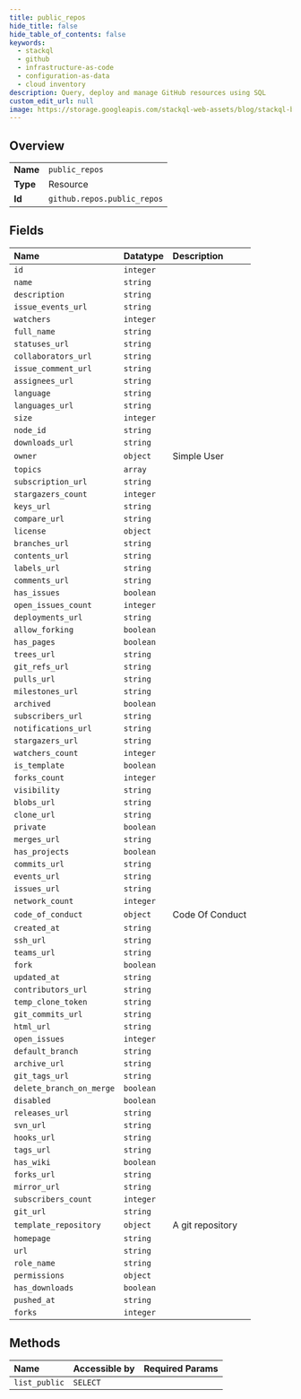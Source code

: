 ```yaml
---
title: public_repos
hide_title: false
hide_table_of_contents: false
keywords:
  - stackql
  - github
  - infrastructure-as-code
  - configuration-as-data
  - cloud inventory
description: Query, deploy and manage GitHub resources using SQL
custom_edit_url: null
image: https://storage.googleapis.com/stackql-web-assets/blog/stackql-blog-post-featured-image.png
---
```

  
    

## Overview
<table><tbody>
<tr><td><b>Name</b></td><td><code>public_repos</code></td></tr>
<tr><td><b>Type</b></td><td>Resource</td></tr>
<tr><td><b>Id</b></td><td><code>github.repos.public_repos</code></td></tr>
</tbody></table>

## Fields
| Name | Datatype | Description |
|:-----|:---------|:------------|
| `id` | `integer` |  |
| `name` | `string` |  |
| `description` | `string` |  |
| `issue_events_url` | `string` |  |
| `watchers` | `integer` |  |
| `full_name` | `string` |  |
| `statuses_url` | `string` |  |
| `collaborators_url` | `string` |  |
| `issue_comment_url` | `string` |  |
| `assignees_url` | `string` |  |
| `language` | `string` |  |
| `languages_url` | `string` |  |
| `size` | `integer` |  |
| `node_id` | `string` |  |
| `downloads_url` | `string` |  |
| `owner` | `object` | Simple User |
| `topics` | `array` |  |
| `subscription_url` | `string` |  |
| `stargazers_count` | `integer` |  |
| `keys_url` | `string` |  |
| `compare_url` | `string` |  |
| `license` | `object` |  |
| `branches_url` | `string` |  |
| `contents_url` | `string` |  |
| `labels_url` | `string` |  |
| `comments_url` | `string` |  |
| `has_issues` | `boolean` |  |
| `open_issues_count` | `integer` |  |
| `deployments_url` | `string` |  |
| `allow_forking` | `boolean` |  |
| `has_pages` | `boolean` |  |
| `trees_url` | `string` |  |
| `git_refs_url` | `string` |  |
| `pulls_url` | `string` |  |
| `milestones_url` | `string` |  |
| `archived` | `boolean` |  |
| `subscribers_url` | `string` |  |
| `notifications_url` | `string` |  |
| `stargazers_url` | `string` |  |
| `watchers_count` | `integer` |  |
| `is_template` | `boolean` |  |
| `forks_count` | `integer` |  |
| `visibility` | `string` |  |
| `blobs_url` | `string` |  |
| `clone_url` | `string` |  |
| `private` | `boolean` |  |
| `merges_url` | `string` |  |
| `has_projects` | `boolean` |  |
| `commits_url` | `string` |  |
| `events_url` | `string` |  |
| `issues_url` | `string` |  |
| `network_count` | `integer` |  |
| `code_of_conduct` | `object` | Code Of Conduct |
| `created_at` | `string` |  |
| `ssh_url` | `string` |  |
| `teams_url` | `string` |  |
| `fork` | `boolean` |  |
| `updated_at` | `string` |  |
| `contributors_url` | `string` |  |
| `temp_clone_token` | `string` |  |
| `git_commits_url` | `string` |  |
| `html_url` | `string` |  |
| `open_issues` | `integer` |  |
| `default_branch` | `string` |  |
| `archive_url` | `string` |  |
| `git_tags_url` | `string` |  |
| `delete_branch_on_merge` | `boolean` |  |
| `disabled` | `boolean` |  |
| `releases_url` | `string` |  |
| `svn_url` | `string` |  |
| `hooks_url` | `string` |  |
| `tags_url` | `string` |  |
| `has_wiki` | `boolean` |  |
| `forks_url` | `string` |  |
| `mirror_url` | `string` |  |
| `subscribers_count` | `integer` |  |
| `git_url` | `string` |  |
| `template_repository` | `object` | A git repository |
| `homepage` | `string` |  |
| `url` | `string` |  |
| `role_name` | `string` |  |
| `permissions` | `object` |  |
| `has_downloads` | `boolean` |  |
| `pushed_at` | `string` |  |
| `forks` | `integer` |  |
## Methods
| Name | Accessible by | Required Params |
|:-----|:--------------|:----------------|
| `list_public` | `SELECT` |  |
